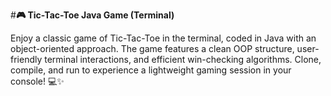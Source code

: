 #**🎮 Tic-Tac-Toe Java Game (Terminal)**

Enjoy a classic game of Tic-Tac-Toe in the terminal, coded in Java with an object-oriented approach. The game features a clean OOP structure, user-friendly terminal interactions, and efficient win-checking algorithms. Clone, compile, and run to experience a lightweight gaming session in your console! 💻✨







 

